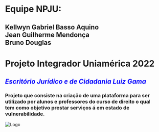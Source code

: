 <h1> Equipe NPJU:<br></h1>
<h2>Kellwyn Gabriel Basso Aquino<br>
Jean Guilherme Mendonça<br>
Bruno Douglas</h2>

<h1>Projeto Integrador Uniamérica 2022<br></h1>
<b><i><h2 style="color:blue";>Escritório Jurídico e de Cidadania Luiz Gama</h2></i></b>

<h3>Projeto que consiste na criação de uma plataforma para ser utilizado por alunos e professores 
do curso de direito o qual tem como objetivo prestar serviços á em estado de vulnerabilidade.</h3>


![Logo](https://user-images.githubusercontent.com/84480083/177221965-4a3173a0-1d43-450f-a03e-ed40547ab9a4.png)
